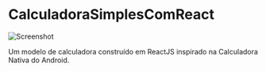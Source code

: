 # CalculadoraSimplesComReact

![Screenshot](./screenshoot.png)

Um modelo de calculadora construído em ReactJS inspirado na Calculadora Nativa do Android.
